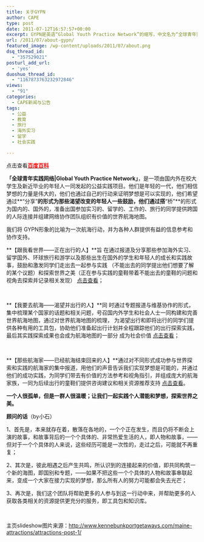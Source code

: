 ```yaml
---
title: 关于GYPN
author: CAPE
type: post
date: 2011-07-12T16:57:57+00:00
excerpt: GYPN是英语“Global Youth Practice Network”的缩写，中文名为“全球青年实践网络”。GYPN创办于2011年6月，是一项由国内外在校学生及新近毕业的学生一同发起，旨在协助个人或组织来挖掘自身的经验和价值的全球性非营利性组织。目前10多名核心成员分布在中国、加拿大、香港、澳大利亚、土耳其、柬埔寨、英国、瑞典等地。
url: /2011/07/about-gypn/
featured_image: /wp-content/uploads/2011/07/about.png
dsq_thread_id:
  - "357529021"
posturl_add_url:
  - 'yes'
duoshuo_thread_id:
  - "1167873763232972846"
views:
  - "91"
categories:
  - CAPE新闻与公告
tags:
  - 公益
  - 教育
  - 旅行
  - 海外实习
  - 留学
  - 社会实践

---
```


点击查看<span style="color: #ff0000;"><strong><a href="http://baike.baidu.com/view/6084427.htm"><span style="color: #ff0000;">百度百科</span></a></strong></span>


**「全球青年实践网络|Global Youth Practice Network」**，是一项由国内外在校大学生及新近毕业的年轻人一同发起的公益实践项目。他们是年轻的一代，他们相信梦想的力量是伟大的，他们也通过自己的行动来证明梦想是可以实现的，他们希望通过**“分享”**的形式为那些渴望改变的年轻人一些鼓励，他们通过搭**“桥”**的形式为国内的、国外的，准备出国参加实习的、留学的、工作的、旅行的同学提供跨国的人际连接并组建网络协作团队组织有价值的世界航海地图。


我们将 GYPN形象的比喻为一次航海行动，并为各种人群提供有益的信息参考和协作支持。


**【跟我看世界——正在出行的人】**旨 在通过报道及分享那些参加海外实习、留学国外、环球旅行和游学以及那些出生在国外的学生和年轻人的成长和实践故事，鼓励和激发同学们走出去一起参与实践 （不能出去的同学提出他们想要了解的某个议题）和探索世界之美（正在参与实践的童鞋带着不能出去的童鞋的问题和视角去探索并记录相关发现） <a href="http:// hicape.com/follow-me-to-see-the-word/" target="_blank">点击查看</a>；

&nbsp;

**【我要去航海——渴望并出行的人】**同 时通过专题报道与维基协作的形式，集中梳理某个国家的话题和相关问题，号召国内外学生和社会人士一同构建和完善世界航海地图，通过对世界航海地图的梳理， 为渴望出行和即将出行的同学们提供各种有用的工具包，协助他们准备起出行计划并全程跟踪他们的出行探索实践，最后其实践探索成果也会成为航海地图的一部分 成为社会价值 <a href="http:// hicape.com/i-want-to-go-sailing/" target="_blank">点击查看</a>；

&nbsp;

**【那些航海家——已经航海结束回来的人】**通过对不同形式成功参与世界探索和实践的航海家的集中报道，用他们的声音告诉我们实现梦想是可能的，并通过他们的成功实践，为同学们带去有价值的方法参考和视角指引，并组成庞大的航海家族，一同为后续出行的童鞋们提供咨询建议和相关资源推荐支持 <a href="http:// hicape.com/sailors/" target="_blank">点击查看</a>。


**一个人很孤单，但是一群人很温暖；让我们一起实践个人潜能和梦想，探索世界之美。**


**顾问的话**（by小石）

1、首先是，本来就存在着，散落在各地的，一个个正在发生，而且仍将不断会上演的故事，和故事背后的一个个具体的、非常热爱生活的人，即人物和故事，——但对于一个个具体的人来说，这些经历可能是一次性的，走过之后，可能就不再重复；

2、其次是，彼此相遇之后产生共鸣，所认识到的连接起来的价值，即共同构筑一个新的海图，即国别和专题，——如果不把这些一个个具体的人物和故事串联起来，变成一个大家在接力实现的梦想，那么所有人的努力可能都会失去光芒；


3、再次是，我们这个团队将帮助更多的人参与到这一行动中来，并帮助更多的人获取各类相关的资源提供更充分的服务，即工具包和知识库。


&nbsp;

主页slideshow图片来源：http://www.kennebunkportgetaways.com/maine-attractions/attractions-post-1/

